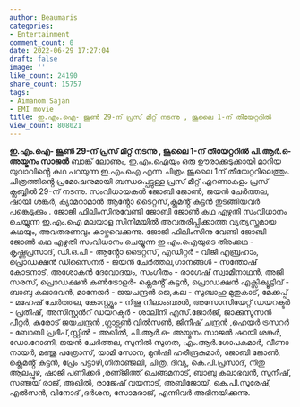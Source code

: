 ```yaml
---
author: Beaumaris
categories:
- Entertainment
comment_count: 0
date: 2022-06-29 17:27:04
draft: false
image: ''
like_count: 24190
share_count: 15757
tags:
- Aimanom Sajan
- EMI movie
title: ഇ.എം.ഐ- ജൂൺ 29-ന് പ്രസ് മീറ്റ് നടന്നു , ജൂലൈ 1-ന് തീയേറ്ററിൽ
view_count: 808021
---
```


**ഇ.എം.ഐ- ജൂൺ 29-ന് പ്രസ് മീറ്റ് നടന്നു , ജൂലൈ 1-ന് തീയേറ്ററിൽ** **പി.ആർ.ഒ- അയ്മനം സാജൻ** ബാങ്ക് ലോണും, ഇ.എം.ഐയും ഒരു ഊരാക്കുടുക്കായി മാറിയ യുവാവിൻ്റെ കഥ പറയുന്ന ഇ.എം.ഐ എന്ന ചിത്രം ജൂലൈ 1ന് തീയേറ്ററിലെത്തും. ചിത്രത്തിൻ്റെ പ്രമോഷനുമായി ബന്ധപ്പെട്ടുള്ള പ്രസ് മീറ്റ് എറണാകുളം പ്രസ് ക്ലബ്ബിൽ 29-ന് നടന്നു. സംവിധായകൻ ജോബി ജോൺ, ജയൻ ചേർത്തല, ഷായി ശങ്കർ, ക്യാമറാമാൻ ആൻ്റോ ടൈറ്റസ്,ക്ലമൻ്റ് കുട്ടൻ തുടങ്ങിയവർ പങ്കെടുക്കും . ജോജി ഫിലിംസിനുവേണ്ടി ജോബി ജോൺ കഥ എഴുതി സംവിധാനം ചെയ്യുന്ന ഇ.എം.ഐ മലയാള സിനിമയിൽ അവതരിപ്പിക്കാത്ത വ്യത്യസ്തമായ കഥയും, അവതരണവും കാഴ്ചവെക്കുന്നു. ജോജി ഫിലിംസിനു വേണ്ടി ജോബി ജോൺ കഥ എഴുതി സംവിധാനം ചെയ്യുന്ന ഇ എം.ഐയുടെ തിരക്കഥ - കൃഷ്ണപ്രസാദ്, ഡി.ഒ.പി - ആൻ്റോ ടൈറ്റസ്, എഡിറ്റർ - വിജി എബ്രഹാം, പ്രൊഡക്ഷൻ ഡിസൈനർ - ജയൻ ചേർത്തല,ഗാനങ്ങൾ - സന്തോഷ് കോടനാട്, അശോകൻ ദേവോദയം, സംഗീതം - രാഗേഷ് സ്വാമിനാഥൻ, അജി സരസ്, പ്രൊഡക്ഷൻ കൺട്രോളർ- ക്ലെമൻ്റ് കുട്ടൻ, പ്രൊഡക്ഷൻ എക്സിക്യൂട്ടിവ് - ബാബു കലാഭവൻ, മാനേജർ - ജയചന്ദ്രൻ ജെ,കല - സുബാഹു മുതുകാട്, മേക്കപ്പ് - മഹേഷ് ചേർത്തല, കോസ്റ്റ്യൂം - നിജു നീലാംബരൻ, അസോസിയേറ്റ് ഡയറക്ടർ - പ്രതീഷ്, അസിസ്റ്റൻറ് ഡയറക്ടർ - ശാലിനി എസ്.ജോർജ്, ജാക്കുസൂസൻ പീറ്റർ, കരോട് ജയചന്ദ്രൻ ,ഗ്ലാട്സൺ വിൽസൺ, ജിനീഷ് ചന്ദ്രൻ ,ഹെയർ ട്രസറർ - ബോബി പ്രദീപ്,സ്റ്റിൽ - അഖിൽ, പി.ആർ.ഒ- അയ്മനം സാജൻ ഷായി ശങ്കർ, ഡോ.റോണി, ജയൻ ചേർത്തല, സുനിൽ സുഗത, എം.ആർ.ഗോപകുമാർ, വീണാ നായർ, മഞ്ജു പത്രോസ്, യാമി സോന, മുൻഷി ഹരീന്ദ്രകുമാർ, ജോബി ജോൺ, ക്ലെമൻ്റ് കുട്ടൻ, പ്രേം പട്ടാഴി,ഗീതാഞ്ജലി, ചിത്ര, ദിവ്യ, കെ.പി.പ്രസാദ്, നീതു ആലപ്പുഴ, ഷാജി പണിക്കർ ,രണ്ജിത്ത് ചെങ്ങമനാട്, ബാബു കലാഭവൻ, സുനീഷ്, സഞ്ജയ് രാജ്, അഖിൽ, രാജേഷ് വയനാട്, അബിജോയ്, കെ.പി.സുരേഷ്, എൽസൻ, വിനോദ് ,ദർശന, സോമരാജ്, എന്നിവർ അഭിനയിക്കുന്നു. &nbsp;